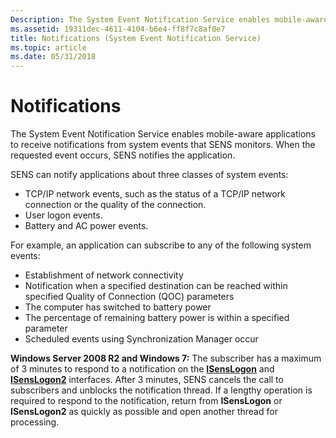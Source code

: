 ```yaml
---
Description: The System Event Notification Service enables mobile-aware applications to receive notifications from system events that SENS monitors. When the requested event occurs, SENS notifies the application.
ms.assetid: 19311dec-4611-4104-b6e4-ff8f7c8af0e7
title: Notifications (System Event Notification Service)
ms.topic: article
ms.date: 05/31/2018
---
```


# Notifications

The System Event Notification Service enables mobile-aware applications to receive notifications from system events that SENS monitors. When the requested event occurs, SENS notifies the application.

SENS can notify applications about three classes of system events:

-   TCP/IP network events, such as the status of a TCP/IP network connection or the quality of the connection.
-   User logon events.
-   Battery and AC power events.

For example, an application can subscribe to any of the following system events:

-   Establishment of network connectivity
-   Notification when a specified destination can be reached within specified Quality of Connection (QOC) parameters
-   The computer has switched to battery power
-   The percentage of remaining battery power is within a specified parameter
-   Scheduled events using Synchronization Manager occur

**Windows Server 2008 R2 and Windows 7:** The subscriber has a maximum of 3 minutes to respond to a notification on the [**ISensLogon**](/windows/desktop/api/Sensevts/nn-sensevts-isenslogon) and [**ISensLogon2**](/windows/desktop/api/Sensevts/nn-sensevts-isenslogon2) interfaces. After 3 minutes, SENS cancels the call to subscribers and unblocks the notification thread. If a lengthy operation is required to respond to the notification, return from **ISensLogon** or **ISensLogon2** as quickly as possible and open another thread for processing.

 

 



